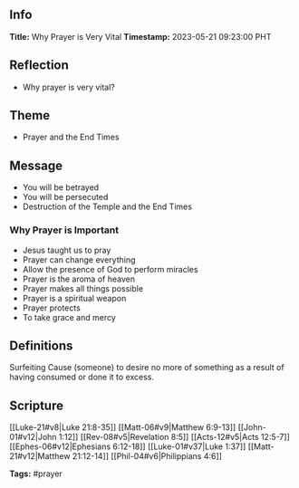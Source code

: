 ## Info
**Title:** Why Prayer is Very Vital
**Timestamp:** 2023-05-21 09:23:00 PHT

## Reflection
- Why prayer is very vital?

## Theme
- Prayer and the End Times

## Message
- You will be betrayed
- You will be persecuted
- Destruction of the Temple and the End Times

### Why Prayer is Important
- Jesus taught us to pray
- Prayer can change everything
- Allow the presence of God to perform miracles
- Prayer is the aroma of heaven
- Prayer makes all things possible
- Prayer is a spiritual weapon
- Prayer protects
- To take grace and mercy

## Definitions
Surfeiting
Cause (someone) to desire no more of something as a result of having consumed or done it to excess.

## Scripture
[[Luke-21#v8|Luke 21:8-35]]
[[Matt-06#v9|Matthew 6:9-13]]
[[John-01#v12|John 1:12]]
[[Rev-08#v5|Revelation 8:5]]
[[Acts-12#v5|Acts 12:5-7]]
[[Ephes-06#v12|Ephesians 6:12-18]]
[[Luke-01#v37|Luke 1:37]]
[[Matt-21#v12|Matthew 21:12-14]]
[[Phil-04#v6|Philippians 4:6]]

**Tags:** #prayer
